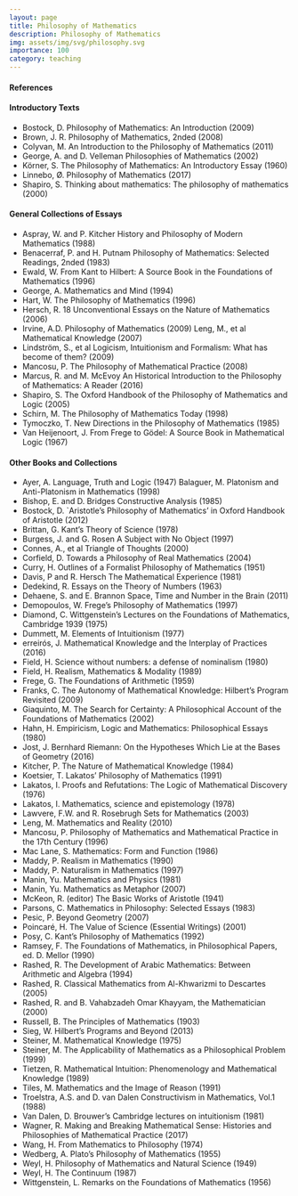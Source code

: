 ```yaml
---
layout: page
title: Philosophy of Mathematics
description: Philosophy of Mathematics
img: assets/img/svg/philosophy.svg
importance: 100
category: teaching
---
```


#### References

#### Introductory Texts
- Bostock, D. Philosophy of Mathematics: An Introduction (2009)
- Brown, J. R. Philosophy of Mathematics, 2nded (2008)
- Colyvan, M. An Introduction to the Philosophy of Mathematics (2011)
- George, A. and D. Velleman Philosophies of Mathematics (2002) 
- Körner, S. The Philosophy of Mathematics: An Introductory Essay (1960)
- Linnebo, Ø. Philosophy of Mathematics (2017)
- Shapiro, S. Thinking about mathematics: The philosophy of mathematics (2000)


#### General Collections of Essays

- Aspray, W. and P. Kitcher History and Philosophy of Modern Mathematics (1988)
- Benacerraf, P. and H. Putnam Philosophy of Mathematics: Selected Readings, 2nded (1983) 
- Ewald, W. From Kant to Hilbert: A Source Book in the Foundations of Mathematics (1996)
- George, A. Mathematics and Mind (1994)
- Hart, W. The Philosophy of Mathematics (1996)
- Hersch, R. 18 Unconventional Essays on the Nature of Mathematics (2006)  
- Irvine, A.D. Philosophy of Mathematics (2009)
Leng, M., et al Mathematical Knowledge (2007) 
- Lindström, S., et al Logicism, Intuitionism and Formalism: What has become of them? (2009)  
- Mancosu, P. The Philosophy of Mathematical Practice (2008)
- Marcus, R. and M. McEvoy An Historical Introduction to the Philosophy of Mathematics: A Reader (2016)
- Shapiro, S. The Oxford Handbook of the Philosophy of Mathematics and Logic (2005) 
- Schirn, M. The Philosophy of Mathematics Today (1998)  
- Tymoczko, T. New Directions in the Philosophy of Mathematics (1985)
- Van Heijenoort, J. From Frege to Gödel: A Source Book in Mathematical Logic (1967)

  
#### Other Books and Collections

- Ayer, A. Language, Truth and Logic (1947)
Balaguer, M. Platonism and Anti-Platonism in Mathematics (1998)
- Bishop, E. and D. Bridges Constructive Analysis (1985)
- Bostock, D. `Aristotle’s Philosophy of Mathematics’ in Oxford Handbook of Aristotle (2012)
- Brittan, G. Kant’s Theory of Science (1978)
- Burgess, J. and G. Rosen A Subject with No Object (1997)
- Connes, A., et al Triangle of Thoughts (2000)
- Corfield, D. Towards a Philosophy of Real Mathematics (2004)
- Curry, H. Outlines of a Formalist Philosophy of Mathematics (1951)
- Davis, P and R. Hersch The Mathematical Experience (1981)
- Dedekind, R. Essays on the Theory of Numbers (1963)
- Dehaene, S. and E. Brannon Space, Time and Number in the Brain (2011)
- Demopoulos, W. Frege’s Philosophy of Mathematics (1997)
- Diamond, C. Wittgenstein’s Lectures on the Foundations of Mathematics, Cambridge 1939 (1975)
- Dummett, M. Elements of Intuitionism (1977)
- erreirós, J. Mathematical Knowledge and the Interplay of Practices (2016)
- Field, H. Science without numbers: a defense of nominalism (1980)
- Field, H. Realism, Mathematics & Modality (1989)
- Frege, G. The Foundations of Arithmetic (1959)
- Franks, C. The Autonomy of Mathematical Knowledge: Hilbert’s Program Revisited (2009)
- Giaquinto, M. The Search for Certainty: A Philosophical Account of the Foundations of Mathematics (2002)
- Hahn, H. Empiricism, Logic and Mathematics: Philosophical Essays (1980)
- Jost, J. Bernhard Riemann: On the Hypotheses Which Lie at the Bases of Geometry (2016)
- Kitcher, P. The Nature of Mathematical Knowledge (1984)
- Koetsier, T. Lakatos’ Philosophy of Mathematics (1991)
- Lakatos, I. Proofs and Refutations: The Logic of Mathematical Discovery (1976)
- Lakatos, I. Mathematics, science and epistemology (1978)
- Lawvere, F.W. and R. Rosebrugh Sets for Mathematics (2003)
- Leng, M. Mathematics and Reality (2010)
- Mancosu, P. Philosophy of Mathematics and Mathematical Practice in the 17th Century (1996)
- Mac Lane, S. Mathematics: Form and Function (1986)
- Maddy, P. Realism in Mathematics (1990)
- Maddy, P. Naturalism in Mathematics (1997)
- Manin, Yu. Mathematics and Physics (1981)
- Manin, Yu. Mathematics as Metaphor (2007)
- McKeon, R. (editor) The Basic Works of Aristotle (1941)
- Parsons, C. Mathematics in Philosophy: Selected Essays (1983)
- Pesic, P. Beyond Geometry (2007)
- Poincaré, H. The Value of Science (Essential Writings) (2001)
- Posy, C. Kant’s Philosophy of Mathematics (1992)
- Ramsey, F. The Foundations of Mathematics, in Philosophical Papers, ed. D. Mellor (1990)
- Rashed, R. The Development of Arabic Mathematics: Between Arithmetic and Algebra (1994)
- Rashed, R. Classical Mathematics from Al-Khwarizmi to Descartes (2005)
- Rashed, R. and B. Vahabzadeh Omar Khayyam, the Mathematician (2000) 
- Russell, B. The Principles of Mathematics (1903)
- Sieg, W. Hilbert’s Programs and Beyond (2013)
- Steiner, M. Mathematical Knowledge (1975)
- Steiner, M. The Applicability of Mathematics as a Philosophical Problem (1999)
- Tietzen, R. Mathematical Intuition: Phenomenology and Mathematical Knowledge (1989)
- Tiles, M. Mathematics and the Image of Reason (1991)
- Troelstra, A.S. and D. van Dalen Constructivism in Mathematics, Vol.1 (1988)
- Van Dalen, D. Brouwer’s Cambridge lectures on intuitionism (1981)
- Wagner, R. Making and Breaking Mathematical Sense: Histories and Philosophies of Mathematical Practice (2017)
- Wang, H. From Mathematics to Philosophy (1974)
- Wedberg, A. Plato’s Philosophy of Mathematics (1955)
- Weyl, H. Philosophy of Mathematics and Natural Science (1949)
- Weyl, H. The Continuum (1987)
- Wittgenstein, L. Remarks on the Foundations of Mathematics (1956)



  
 




